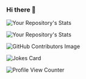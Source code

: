 ### Hi there 👋

![Your Repository's Stats](https://github-readme-stats.vercel.app/api?username=prachandabhanu&show_icons=true)

![Your Repository's Stats](https://github-readme-stats.vercel.app/api/top-langs/?username=prachandabhanu&theme=blue-green)

![GitHub Contributors Image](https://contrib.rocks/image?repo=Your_GitHub_Username/prachandabhanu)

![Jokes Card](https://readme-jokes.vercel.app/api)

![Profile View Counter](https://komarev.com/ghpvc/?username=prachandabhanu)

<!-- ![Hits](https://hitcounter.pythonanywhere.com/count/tag.svg?url = Paste_Your_GitHub_Repository_Link_Here) -->

<!--
**prachandabhanu/prachandabhanu** is a ✨ _special_ ✨ repository because its `README.md` (this file) appears on your GitHub profile.

Here are some ideas to get you started:

- 🔭 I’m currently working on ...
- 🌱 I’m currently learning ...
- 👯 I’m looking to collaborate on ...
- 🤔 I’m looking for help with ...
- 💬 Ask me about ...
- 📫 How to reach me: ...
- 😄 Pronouns: ...
- ⚡ Fun fact: ...
-->

